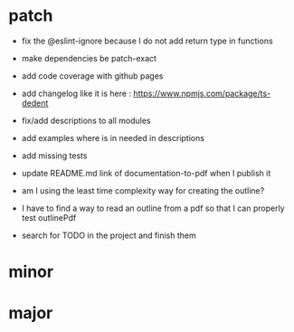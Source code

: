 # patch

-   fix the @eslint-ignore because I do not add return type in functions
-   make dependencies be patch-exact
-   add code coverage with github pages
-   add changelog like it is here : https://www.npmjs.com/package/ts-dedent

-   fix/add descriptions to all modules
-   add examples where is in needed in descriptions
-   add missing tests
-   update README.md link of documentation-to-pdf when I publish it
-   am I using the least time complexity way for creating the outline?
-   I have to find a way to read an outline from a pdf so that I can properly test outlinePdf
-   search for TODO in the project and finish them

# minor

# major
